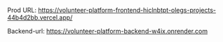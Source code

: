 Prod URL: https://volunteer-platform-frontend-hiclnbtpt-olegs-projects-44b4d2bb.vercel.app/

Backend-url: https://volunteer-platform-backend-w4ix.onrender.com
